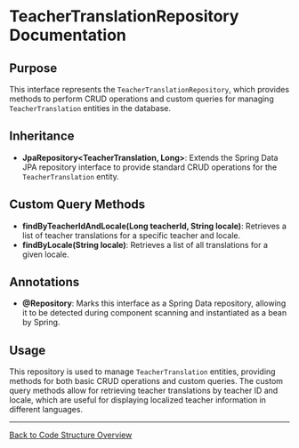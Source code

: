 # TeacherTranslationRepository Documentation

## Purpose

This interface represents the `TeacherTranslationRepository`, which provides methods to perform CRUD operations and custom queries for managing `TeacherTranslation` entities in the database.

## Inheritance

- **JpaRepository<TeacherTranslation, Long>**: Extends the Spring Data JPA repository interface to provide standard CRUD operations for the `TeacherTranslation` entity.

## Custom Query Methods

- **findByTeacherIdAndLocale(Long teacherId, String locale)**: Retrieves a list of teacher translations for a specific teacher and locale.
- **findByLocale(String locale)**: Retrieves a list of all translations for a given locale.

## Annotations

- **@Repository**: Marks this interface as a Spring Data repository, allowing it to be detected during component scanning and instantiated as a bean by Spring.

## Usage

This repository is used to manage `TeacherTranslation` entities, providing methods for both basic CRUD operations and custom queries. The custom query methods allow for retrieving teacher translations by teacher ID and locale, which are useful for displaying localized teacher information in different languages.

---

[Back to Code Structure Overview](../../../code-structure/code-structure.md)